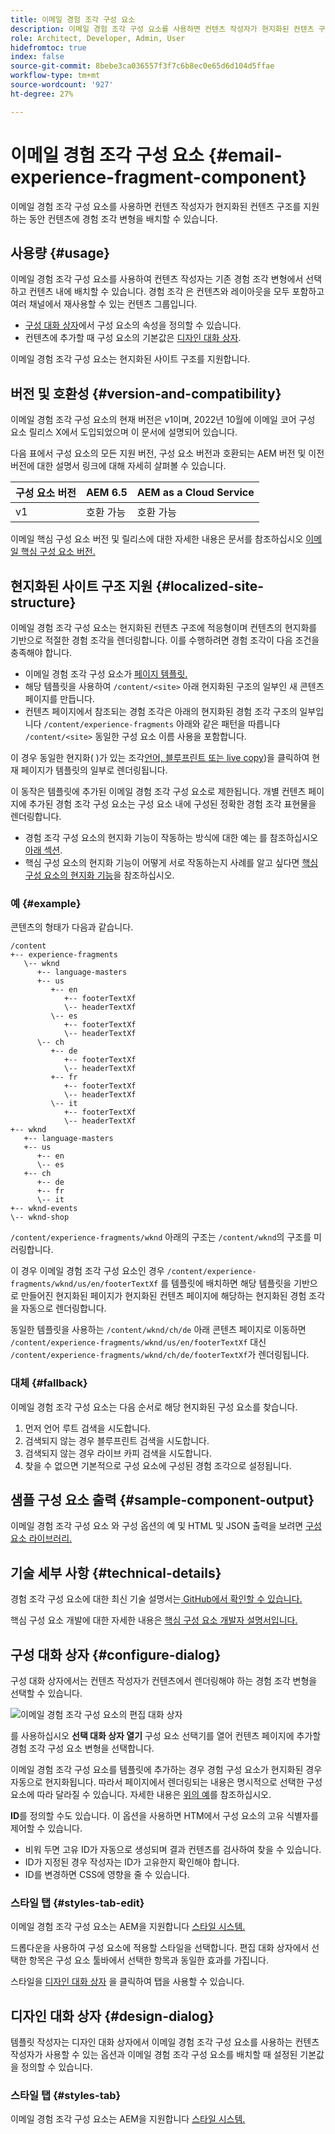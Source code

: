 ```yaml
---
title: 이메일 경험 조각 구성 요소
description: 이메일 경험 조각 구성 요소를 사용하면 컨텐츠 작성자가 현지화된 컨텐츠 구조를 지원하는 동안 컨텐츠에 경험 조각 변형을 배치할 수 있습니다.
role: Architect, Developer, Admin, User
hidefromtoc: true
index: false
source-git-commit: 8bebe3ca036557f3f7c6b8ec0e65d6d104d5ffae
workflow-type: tm+mt
source-wordcount: '927'
ht-degree: 27%

---
```



# 이메일 경험 조각 구성 요소 {#email-experience-fragment-component}

이메일 경험 조각 구성 요소를 사용하면 컨텐츠 작성자가 현지화된 컨텐츠 구조를 지원하는 동안 컨텐츠에 경험 조각 변형을 배치할 수 있습니다.

## 사용량 {#usage}

이메일 경험 조각 구성 요소를 사용하여 컨텐츠 작성자는 기존 경험 조각 변형에서 선택하고 컨텐츠 내에 배치할 수 있습니다. 경험 조각 은 컨텐츠와 레이아웃을 모두 포함하고 여러 채널에서 재사용할 수 있는 컨텐츠 그룹입니다.

* [구성 대화 상자](#configure-dialog)에서 구성 요소의 속성을 정의할 수 있습니다.
* 컨텐츠에 추가할 때 구성 요소의 기본값은 [디자인 대화 상자](#design-dialog).

이메일 경험 조각 구성 요소는 현지화된 사이트 구조를 지원합니다.

## 버전 및 호환성 {#version-and-compatibility}

이메일 경험 조각 구성 요소의 현재 버전은 v1이며, 2022년 10월에 이메일 코어 구성 요소 릴리스 X에서 도입되었으며 이 문서에 설명되어 있습니다.

다음 표에서 구성 요소의 모든 지원 버전, 구성 요소 버전과 호환되는 AEM 버전 및 이전 버전에 대한 설명서 링크에 대해 자세히 살펴볼 수 있습니다.

| 구성 요소 버전 | AEM 6.5 | AEM as a Cloud Service |
|---|---|---|
| v1 | 호환 가능 | 호환 가능 |

이메일 핵심 구성 요소 버전 및 릴리스에 대한 자세한 내용은 문서를 참조하십시오 [이메일 핵심 구성 요소 버전.](/help/email/versions.md)

## 현지화된 사이트 구조 지원 {#localized-site-structure}

이메일 경험 조각 구성 요소는 현지화된 컨텐츠 구조에 적응형이며 컨텐츠의 현지화를 기반으로 적절한 경험 조각을 렌더링합니다. 이를 수행하려면 경험 조각이 다음 조건을 충족해야 합니다.

* 이메일 경험 조각 구성 요소가 [페이지 템플릿.](https://experienceleague.adobe.com/docs/experience-manager-cloud-service/content/sites/authoring/features/templates.html)
* 해당 템플릿을 사용하여 `/content/<site>` 아래 현지화된 구조의 일부인 새 콘텐츠 페이지를 만듭니다.
* 컨텐츠 페이지에서 참조되는 경험 조각은 아래의 현지화된 경험 조각 구조의 일부입니다 `/content/experience-fragments` 아래와 같은 패턴을 따릅니다 `/content/<site>` 동일한 구성 요소 이름 사용을 포함합니다.

이 경우 동일한 현지화( )가 있는 조각[언어, 블루프린트 또는 live copy](https://experienceleague.adobe.com/docs/experience-manager-cloud-service/content/sites/administering/reusing-content/msm-and-translation.html))을 클릭하여 현재 페이지가 템플릿의 일부로 렌더링됩니다.

이 동작은 템플릿에 추가된 이메일 경험 조각 구성 요소로 제한됩니다. 개별 컨텐츠 페이지에 추가된 경험 조각 구성 요소는 구성 요소 내에 구성된 정확한 경험 조각 표현물을 렌더링합니다.

* 경험 조각 구성 요소의 현지화 기능이 작동하는 방식에 대한 예는 를 참조하십시오 [아래 섹션](#example).
* 핵심 구성 요소의 현지화 기능이 어떻게 서로 작동하는지 사례를 알고 싶다면 [핵심 구성 요소의 현지화 기능](/help/get-started/localization.md)을 참조하십시오.

### 예 {#example}

콘텐츠의 형태가 다음과 같습니다.

```
/content
+-- experience-fragments
   \-- wknd
      +-- language-masters
      +-- us
         +-- en
            +-- footerTextXf
            \-- headerTextXf
         \-- es
            +-- footerTextXf
            \-- headerTextXf
      \-- ch
         +-- de
            +-- footerTextXf
            \-- headerTextXf
         +-- fr
            +-- footerTextXf
            \-- headerTextXf
         \-- it
            +-- footerTextXf
            \-- headerTextXf
+-- wknd
   +-- language-masters
   +-- us
      +-- en
      \-- es
   +-- ch
      +-- de
      +-- fr
      \-- it
+-- wknd-events
\-- wknd-shop
```

`/content/experience-fragments/wknd` 아래의 구조는 `/content/wknd`의 구조를 미러링합니다.

이 경우 이메일 경험 조각 구성 요소인 경우 `/content/experience-fragments/wknd/us/en/footerTextXf` 를 템플릿에 배치하면 해당 템플릿을 기반으로 만들어진 현지화된 페이지가 현지화된 컨텐츠 페이지에 해당하는 현지화된 경험 조각을 자동으로 렌더링합니다.

동일한 템플릿을 사용하는 `/content/wknd/ch/de` 아래 콘텐츠 페이지로 이동하면 `/content/experience-fragments/wknd/us/en/footerTextXf` 대신 `/content/experience-fragments/wknd/ch/de/footerTextXf`가 렌더링됩니다.

### 대체 {#fallback}

이메일 경험 조각 구성 요소는 다음 순서로 해당 현지화된 구성 요소를 찾습니다.

1. 먼저 언어 루트 검색을 시도합니다.
1. 검색되지 않는 경우 블루프린트 검색을 시도합니다.
1. 검색되지 않는 경우 라이브 카피 검색을 시도합니다.
1. 찾을 수 없으면 기본적으로 구성 요소에 구성된 경험 조각으로 설정됩니다.

## 샘플 구성 요소 출력 {#sample-component-output}

이메일 경험 조각 구성 요소 와 구성 옵션의 예 및 HTML 및 JSON 출력을 보려면 [구성 요소 라이브러리.](https://adobe.com/go/aem_cmp_library_email_xf)

## 기술 세부 사항 {#technical-details}

경험 조각 구성 요소에 대한 최신 기술 설명서는[ GitHub에서 확인할 수 있습니다.](https://adobe.com/go/aem_cmp_email_tech_xf_v1)

핵심 구성 요소 개발에 대한 자세한 내용은 [핵심 구성 요소 개발자 설명서입니다.](/help/developing/overview.md)

## 구성 대화 상자 {#configure-dialog}

구성 대화 상자에서는 컨텐츠 작성자가 컨텐츠에서 렌더링해야 하는 경험 조각 변형을 선택할 수 있습니다.

![이메일 경험 조각 구성 요소의 편집 대화 상자](/help/email/assets/email-experience-fragment-edit.png)

를 사용하십시오 **선택 대화 상자 열기** 구성 요소 선택기를 열어 컨텐츠 페이지에 추가할 경험 조각 구성 요소 변형을 선택합니다.

이메일 경험 조각 구성 요소를 템플릿에 추가하는 경우 경험 구성 요소가 현지화된 경우 자동으로 현지화됩니다. 따라서 페이지에서 렌더링되는 내용은 명시적으로 선택한 구성 요소에 따라 달라질 수 있습니다. 자세한 내용은 [위의 예](#example)를 참조하십시오.

**ID**&#x200B;를 정의할 수도 있습니다. 이 옵션을 사용하면 HTM에서 구성 요소의 고유 식별자를 제어할 수 있습니다.

* 비워 두면 고유 ID가 자동으로 생성되며 결과 컨텐츠를 검사하여 찾을 수 있습니다.
* ID가 지정된 경우 작성자는 ID가 고유한지 확인해야 합니다.
* ID를 변경하면 CSS에 영향을 줄 수 있습니다.

### 스타일 탭 {#styles-tab-edit}

이메일 경험 조각 구성 요소는 AEM을 지원합니다 [스타일 시스템.](/help/get-started/authoring.md#component-styling)

드롭다운을 사용하여 구성 요소에 적용할 스타일을 선택합니다. 편집 대화 상자에서 선택한 항목은 구성 요소 툴바에서 선택한 항목과 동일한 효과를 가집니다.

스타일을 [디자인 대화 상자](#design-dialog) 을 클릭하여 탭을 사용할 수 있습니다.

## 디자인 대화 상자 {#design-dialog}

템플릿 작성자는 디자인 대화 상자에서 이메일 경험 조각 구성 요소를 사용하는 컨텐츠 작성자가 사용할 수 있는 옵션과 이메일 경험 조각 구성 요소를 배치할 때 설정된 기본값을 정의할 수 있습니다.

### 스타일 탭 {#styles-tab}

이메일 경험 조각 구성 요소는 AEM을 지원합니다 [스타일 시스템.](/help/get-started/authoring.md#component-styling)

